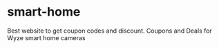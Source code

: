 # smart-home
Best website to get coupon codes and discount. Coupons and Deals for Wyze smart home cameras
